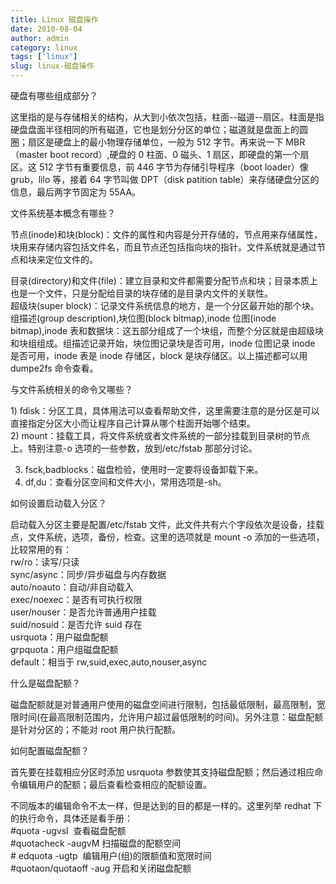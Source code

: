```yaml
---
title: Linux 磁盘操作
date: 2010-08-04
author: admin
category: linux
tags: ['linux']
slug: linux-磁盘操作
---
```


硬盘有哪些组成部分？

这里指的是与存储相关的结构，从大到小依次包括，柱面--磁道--扇区。柱面是指硬盘盘面半径相同的所有磁道，它也是划分分区的单位；磁道就是盘面上的圆
圈；扇区是硬盘上的最小物理存储单位，一般为 512 字节。再来说一下 MBR（master
boot
record）,硬盘的 0 柱面、0 磁头、1 扇区，即硬盘的第一个扇区。这 512 字节有重要信息，前 446 字节为存储引导程序（boot
loader）像 grub，lilo 等，接着 64 字节叫做 DPT（disk patition
table）来存储硬盘分区的信息，最后两字节固定为 55AA。

文件系统基本概念有哪些？

节点(inode)和块(block)：文件的属性和内容是分开存储的，节点用来存储属性，块用来存储内容包括文件名，而且节点还包括指向块的指针。文件系统就是通过节点和块来定位文件的。

目录(directory)和文件(file)：建立目录和文件都需要分配节点和块；目录本质上也是一个文件，只是分配给目录的块存储的是目录内文件的关联性。  
超级块(super
block)：记录文件系统信息的地方，是一个分区最开始的那个块。  
组描述(group description),块位图(block bitmap),inode 位图(inode
bitmap),inode 表和数据块：这五部分组成了一个块组，而整个分区就是由超级块和块组组成。组描述记录开始，块位图记录块是否可用，inode
位图记录 inode 是否可用，inode 表是 inode 存储区，block 是块存储区。以上描述都可以用 dumpe2fs 命令查看。

与文件系统相关的命令又哪些？

​1)
fdisk：分区工具，具体用法可以查看帮助文件，这里需要注意的是分区是可以直接指定分区大小而让程序自己计算从哪个柱面开始哪个结束。  
2)
mount：挂载工具，将文件系统或者文件系统的一部分挂载到目录树的节点上。特别注意-o
选项的一些参数，放到/etc/fstab 那部分讨论。

3. fsck,badblocks：磁盘检验，使用时一定要将设备卸载下来。
4. df,du：查看分区空间和文件大小，常用选项是-sh。

如何设置启动载入分区？

启动载入分区主要是配置/etc/fstab 文件，此文件共有六个字段依次是设备，挂载点，文件系统，选项，备份，检查。这里的选项就是 mount
-o 添加的一些选项，比较常用的有：  
rw/ro：读写/只读  
sync/async：同步/异步磁盘与内存数据  
auto/noauto：自动/非自动载入  
exec/noexec：是否有可执行权限  
user/nouser：是否允许普通用户挂载  
suid/nosuid：是否允许 suid 存在  
usrquota：用户磁盘配额  
grpquota：用户组磁盘配额  
default：相当于 rw,suid,exec,auto,nouser,async

什么是磁盘配额？

磁盘配额就是对普通用户使用的磁盘空间进行限制，包括最低限制，最高限制，宽限时间(在最高限制范围内，允许用户超过最低限制的时间)。另外注意：磁盘配额是针对分区的；不能对 root 用户执行配额。

如何配置磁盘配额？

首先要在挂载相应分区时添加 usrquota 参数使其支持磁盘配额；然后通过相应命令编辑用户的配额；最后查看检查相应的配额设置。

不同版本的编辑命令不太一样，但是达到的目的都是一样的。这里列举 redhat 下的执行命令，具体还是看手册：  
\#quota -ugvsl  查看磁盘配额  
\#quotacheck -augvM 扫描磁盘的配额空间  
\# edquota -ugtp  编辑用户(组)的限额值和宽限时间  
\#quotaon/quotaoff -aug 开启和关闭磁盘配额
